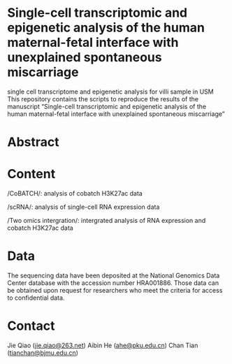 # Single-cell transcriptomic and epigenetic analysis of the human maternal-fetal interface with unexplained spontaneous miscarriage 
single cell transcriptome and epigenetic analysis  for villi sample in USM
This repository contains the scripts to reproduce the results of the manuscript “Single-cell transcriptomic and epigenetic analysis of the human maternal-fetal interface with unexplained spontaneous miscarriage”

Abstract
========

Content
=======
/CoBATCH/: analysis of cobatch H3K27ac data

/scRNA/: analysis of single-cell RNA expression data

/Two omics intergration/: intergrated analysis of RNA expression and cobatch H3K27ac data

Data
======
The sequencing data have been deposited at the National Genomics Data Center database with the accession number HRA001886. 
Those data can be obtained upon request for researchers who meet the criteria for access to confidential data.

Contact
=======
Jie Qiao (jie.qiao@263.net) 
Aibin He (ahe@pku.edu.cn)
Chan Tian (tianchan@bjmu.edu.cn)
